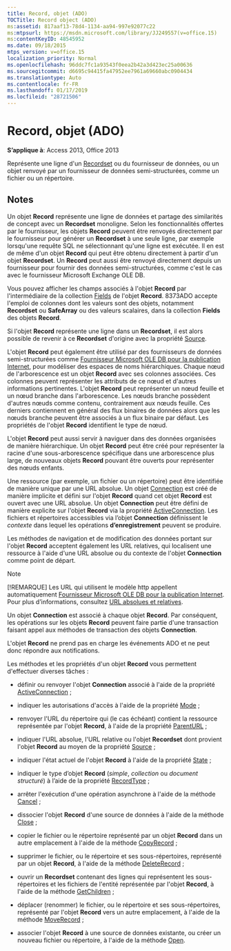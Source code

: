 ```yaml
---
title: Record, objet (ADO)
TOCTitle: Record object (ADO)
ms:assetid: 817aaf13-78d4-1134-aa94-997e92077c22
ms:mtpsurl: https://msdn.microsoft.com/library/JJ249557(v=office.15)
ms:contentKeyID: 48545952
ms.date: 09/18/2015
mtps_version: v=office.15
localization_priority: Normal
ms.openlocfilehash: 96ddc7fc1a93543f0eea2b42a3d423ec25a00636
ms.sourcegitcommit: d6695c94415fa47952ee7961a69660abc0904434
ms.translationtype: Auto
ms.contentlocale: fr-FR
ms.lasthandoff: 01/17/2019
ms.locfileid: "28721506"
---
```

# <a name="record-object-ado"></a>Record, objet (ADO)


**S’applique à**: Access 2013, Office 2013

Représente une ligne d'un [Recordset](recordset-object-ado.md) ou du fournisseur de données, ou un objet renvoyé par un fournisseur de données semi-structurées, comme un fichier ou un répertoire.

## <a name="remarks"></a>Notes

Un objet **Record** représente une ligne de données et partage des similarités de concept avec un **Recordset** monoligne. Selon les fonctionnalités offertes par le fournisseur, les objets **Record** peuvent être renvoyés directement par le fournisseur pour générer un **Recordset** à une seule ligne, par exemple lorsqu'une requête SQL ne sélectionnant qu'une ligne est exécutée. Il en est de même d'un objet **Record** qui peut être obtenu directement à partir d'un objet **Recordset**. Un **Record** peut aussi être renvoyé directement depuis un fournisseur pour fournir des données semi-structurées, comme c'est le cas avec le fournisseur Microsoft Exchange OLE DB.

Vous pouvez afficher les champs associés à l'objet **Record** par l'intermédiaire de la collection [Fields](fields-collection-ado.md) de l'objet **Record**. 8373ADO accepte l'emploi de colonnes dont les valeurs sont des objets, notamment **Recordset** ou **SafeArray** ou des valeurs scalaires, dans la collection **Fields** des objets **Record**.

Si l'objet **Record** représente une ligne dans un **Recordset**, il est alors possible de revenir à ce **Recordset** d'origine avec la propriété [Source](source-property-ado-record.md).

L'objet **Record** peut également être utilisé par des fournisseurs de données semi-structurées comme [Fournisseur Microsoft OLE DB pour la publication Internet](microsoft-ole-db-provider-for-internet-publishing.md), pour modéliser des espaces de noms hiérarchiques. Chaque nœud de l'arborescence est un objet **Record** avec ses colonnes associées. Ces colonnes peuvent représenter les attributs de ce nœud et d'autres informations pertinentes. L'objet **Record** peut représenter un nœud feuille et un nœud branche dans l'arborescence. Les nœuds branche possèdent d'autres nœuds comme contenu, contrairement aux nœuds feuille. Ces derniers contiennent en général des flux binaires de données alors que les nœuds branche peuvent être associés à un flux binaire par défaut. Les propriétés de l'objet **Record** identifient le type de nœud.

L'objet **Record** peut aussi servir à naviguer dans des données organisées de manière hiérarchique. Un objet **Record** peut être créé pour représenter la racine d'une sous-arborescence spécifique dans une arborescence plus large, de nouveaux objets **Record** pouvant être ouverts pour représenter des nœuds enfants.

Une ressource (par exemple, un fichier ou un répertoire) peut être identifiée de manière unique par une URL absolue. Un objet [Connection](connection-object-ado.md) est créé de manière implicite et défini sur l'objet **Record** quand cet objet **Record** est ouvert avec une URL absolue. Un objet **Connection** peut être défini de manière explicite sur l'objet **Record** via la propriété [ActiveConnection](activeconnection-property-ado.md). Les fichiers et répertoires accessibles via l’objet **Connection** définissent le *contexte* dans lequel les opérations **d’enregistrement** peuvent se produire.

Les méthodes de navigation et de modification des données portant sur l'objet **Record** acceptent également les URL relatives, qui localisent une ressource à l'aide d'une URL absolue ou du contexte de l'objet **Connection** comme point de départ.

> [!NOTE]
> [!REMARQUE] Les URL qui utilisent le modèle http appellent automatiquement [Fournisseur Microsoft OLE DB pour la publication Internet](microsoft-ole-db-provider-for-internet-publishing.md). Pour plus d’informations, consultez [URL absolues et relatives](absolute-and-relative-urls.md).



Un objet **Connection** est associé à chaque objet **Record**. Par conséquent, les opérations sur les objets **Record** peuvent faire partie d'une transaction faisant appel aux méthodes de transaction des objets **Connection**.

L'objet **Record** ne prend pas en charge les événements ADO et ne peut donc répondre aux notifications.

Les méthodes et les propriétés d'un objet **Record** vous permettent d'effectuer diverses tâches :

  - définir ou renvoyer l'objet **Connection** associé à l'aide de la propriété [ActiveConnection](activeconnection-property-ado.md) ;

  - indiquer les autorisations d'accès à l'aide de la propriété [Mode](mode-property-ado.md) ;

  - renvoyer l'URL du répertoire qui (le cas échéant) contient la ressource représentée par l'objet **Record**, à l'aide de la propriété [ParentURL](parenturl-property-ado.md) ;

  - indiquer l'URL absolue, l'URL relative ou l'objet **Recordset** dont provient l'objet **Record** au moyen de la propriété [Source](source-property-ado-record.md) ;

  - indiquer l'état actuel de l'objet **Record** à l'aide de la propriété [State](state-property-ado.md) ;

  - indiquer le type d’objet **Record** (*simple*, *collection* ou *document structuré*) à l’aide de la propriété [RecordType](recordtype-property-ado.md) ;

  - arrêter l'exécution d'une opération asynchrone à l'aide de la méthode [Cancel](cancel-method-ado.md) ;

  - dissocier l'objet **Record** d'une source de données à l'aide de la méthode [Close](close-method-ado.md) ;

  - copier le fichier ou le répertoire représenté par un objet **Record** dans un autre emplacement à l'aide de la méthode [CopyRecord](copyrecord-method-ado.md) ;

  - supprimer le fichier, ou le répertoire et ses sous-répertoires, représenté par un objet **Record**, à l'aide de la méthode [DeleteRecord](deleterecord-method-ado.md) ;

  - ouvrir un **Recordset** contenant des lignes qui représentent les sous-répertoires et les fichiers de l'entité représentée par l'objet **Record**, à l'aide de la méthode [GetChildren](getchildren-method-ado.md) ;

  - déplacer (renommer) le fichier, ou le répertoire et ses sous-répertoires, représenté par l'objet **Record** vers un autre emplacement, à l'aide de la méthode [MoveRecord](moverecord-method-ado.md) ;

  - associer l'objet **Record** à une source de données existante, ou créer un nouveau fichier ou répertoire, à l'aide de la méthode [Open](open-method-ado-record.md).

